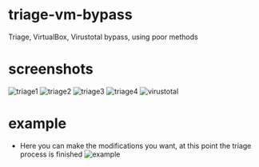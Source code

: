 # triage-vm-bypass
Triage, VirtualBox, Virustotal bypass, using poor methods

# screenshots

![triage1](https://raw.githubusercontent.com/zjuvee/triage-vm-bypass/main/Screenshot_10.png)
![triage2](https://raw.githubusercontent.com/zjuvee/triage-vm-bypass/main/Screenshot_11.png)
![triage3](https://raw.githubusercontent.com/zjuvee/triage-vm-bypass/main/Screenshot_12.png)
![triage4](https://raw.githubusercontent.com/zjuvee/triage-vm-bypass/main/Screenshot_13.png)
![virustotal](https://raw.githubusercontent.com/zjuvee/triage-vm-bypass/main/Screenshot_16.png)

# example 

- Here you can make the modifications you want, at this point the triage process is finished
![example](https://raw.githubusercontent.com/zjuvee/triage-vm-bypass/main/Screenshot_14.png)
